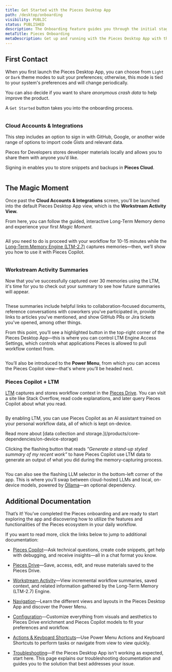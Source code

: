 ```yaml
---
title: Get Started with the Pieces Desktop App
path: /desktop/onboarding
visibility: PUBLIC
status: PUBLISHED
description: The Onboarding feature guides you through the initial stages of the Pieces Desktop App and sets you on your way to using the Long-Term Memory (LTM-2.7) Engine.
metaTitle: Pieces Onboarding
metaDescription: Get up and running with the Pieces Desktop App with this guided LTM + Pieces Copilot onboarding experience.
---
```


## First Contact

When you first launch the Pieces Desktop App, you can choose from `Light` or `Dark` theme modes to suit your preferences; otherwise, this mode is tied to your system's preferences and will change periodically.

You can also decide if you want to share *anonymous crash data* to help improve the product.

A `Get Started` button takes you into the onboarding process.

<Image src="https://storage.googleapis.com/hashnode_product_documentation_assets/desktop_app_assets/onboarding/second_rv_pfd_onboarding/revised_step_1.png" alt="" align="center" fullwidth="true" />

### Cloud Accounts & Integrations

This step includes an option to sign in with GitHub, Google, or another wide range of options to import code Gists and relevant data.

Pieces for Developers stores developer materials locally and allows you to share them with anyone you’d like.

Signing in enables you to store snippets and backups in **Pieces Cloud**.

<Image src="https://storage.googleapis.com/hashnode_product_documentation_assets/desktop_app_assets/onboarding/second_rv_pfd_onboarding/revised_login_page.png" alt="" align="center" fullwidth="true" />

## The Magic Moment

Once past the **Cloud Accounts & Integrations** screen, you’ll be launched into the default Pieces Desktop App view, which is the **Workstream Activity View.**

From here, you can follow the guided, interactive Long-Term Memory demo and experience your first *Magic Moment.*

<Image src="https://storage.googleapis.com/hashnode_product_documentation_assets/desktop_app_assets/onboarding/second_rv_pfd_onboarding/step_2_gif.gif" alt="" align="center" fullwidth="true" />

All you need to do is proceed with your workflow for 10-15 minutes while the [Long-Term Memory Engine (LTM-2.7)](/products/core-dependencies/pieces-os#ltm-25) captures memories—then, we’ll show you how to use it with Pieces Copilot.

<Image src="https://storage.googleapis.com/hashnode_product_documentation_assets/desktop_app_assets/onboarding/second_rv_pfd_onboarding/step_3_completed_workflow_memories_gathering.png" alt="" align="center" fullwidth="true" />

### Workstream Activity Summaries

Now that you've successfully captured over 30 memories using the LTM, it's time for you to check out your summary to see how future summaries will appear.

<Image src="https://storage.googleapis.com/hashnode_product_documentation_assets/desktop_app_assets/desktop_app_MAIN/new_media/Desktop%20App/gif_of_exploring_rollups.gif" alt="" align="center" fullwidth="true" />

These summaries include helpful links to collaboration-focused documents, reference conversations with coworkers you've participated in, provide links to articles you've mentioned, and show GitHub PRs or Jira tickets you've opened, among other things.

From this point, you’ll see a highlighted button in the top-right corner of the Pieces Desktop App—this is where you can control LTM Engine Access Settings, which controls what applications Pieces is allowed to pull workflow context from.

<Image src="https://storage.googleapis.com/hashnode_product_documentation_assets/desktop_app_assets/desktop_app_MAIN/new_media/Settings/Support%20%26%20Information/scrolling_power_menu.gif" alt="" align="center" fullwidth="true" />

You’ll also be introduced to the **Power Menu**, from which you can access the Pieces Copilot view—that's where you’ll be headed next.

### Pieces Copilot + LTM

[LTM](/products/core-dependencies/pieces-os#ltm-25) captures and stores workflow context in the [Pieces Drive](/products/core-dependencies/pieces-os#pieces-drive). You can visit a site like Stack Overflow, read code explanations, and later query Pieces Copilot about what you read.

<Image src="https://storage.googleapis.com/hashnode_product_documentation_assets/desktop_app_assets/desktop_app_MAIN/new_media/Desktop%20App/switching_llms_and_chatting.gif" alt="" align="center" fullwidth="true" />

By enabling LTM, you can use Pieces Copilot as an AI assistant trained on your personal workflow data, all of which is kept on-device.

<Callout type="info">
  Read more about [data collection and storage.](/products/core-dependencies/on-device-storage)
</Callout>

Clicking the flashing button that reads *“Generate a stand-up styled summary of my recent work”* to have Pieces Copilot use LTM data to generate an output of what you did during the memory-capturing process.

<Image src="https://storage.googleapis.com/hashnode_product_documentation_assets/desktop_app_assets/desktop_app_MAIN/new_media/gif_of_generating_a_standup_styled_summary.gif" alt="" align="center" fullwidth="true" />

You can also see the flashing LLM selector in the bottom-left corner of the app. This is where you’ll swap between cloud-hosted LLMs and local, on-device models, powered by [Ollama](/products/core-dependencies/ollama)—an optional dependency.

## Additional Documentation

That’s it! You’ve completed the Pieces onboarding and are ready to start exploring the app and discovering how to utilize the features and functionalities of the Pieces ecosystem in your daily workflow.

If you want to read more, click the links below to jump to additional documentation:

* [Pieces Copilot](/products/desktop/copilot)—Ask technical questions, create code snippets, get help with debugging, and receive insights—all in a chat format you know.

* [Pieces Drive](/products/desktop/drive)—Save, access, edit, and reuse materials saved to the Pieces Drive.

* [Workstream Activity](/products/desktop/workstream-activity)—View incremental workflow summaries, saved context, and related information gathered by the Long-Term Memory (LTM-2.7) Engine.

* [Navigation](/products/desktop/navigation)—Learn the different views and layouts in the Pieces Desktop App and discover the Power Menu.

* [Configuration](/products/desktop/configuration)—Customize everything from visuals and aesthetics to Pieces Drive enrichment and Pieces Copilot models to fit your preferences and workflow.

* [Actions & Keyboard Shortcuts](/products/desktop/actions)—Use Power Menu Actions and Keyboard Shortcuts to perform tasks or navigate from view to view quickly.

* [Troubleshooting](/products/desktop/troubleshooting)—If the Pieces Desktop App isn't working as expected, start here. This page explains our troubleshooting documentation and guides you to the solution that best addresses your issue.